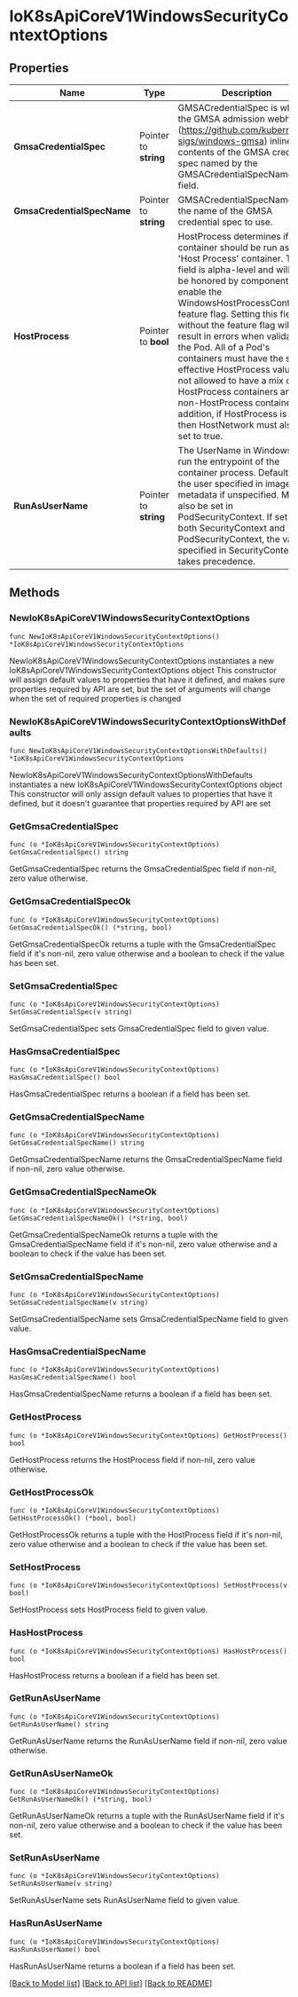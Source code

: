 # IoK8sApiCoreV1WindowsSecurityContextOptions

## Properties

Name | Type | Description | Notes
------------ | ------------- | ------------- | -------------
**GmsaCredentialSpec** | Pointer to **string** | GMSACredentialSpec is where the GMSA admission webhook (https://github.com/kubernetes-sigs/windows-gmsa) inlines the contents of the GMSA credential spec named by the GMSACredentialSpecName field. | [optional] 
**GmsaCredentialSpecName** | Pointer to **string** | GMSACredentialSpecName is the name of the GMSA credential spec to use. | [optional] 
**HostProcess** | Pointer to **bool** | HostProcess determines if a container should be run as a &#39;Host Process&#39; container. This field is alpha-level and will only be honored by components that enable the WindowsHostProcessContainers feature flag. Setting this field without the feature flag will result in errors when validating the Pod. All of a Pod&#39;s containers must have the same effective HostProcess value (it is not allowed to have a mix of HostProcess containers and non-HostProcess containers).  In addition, if HostProcess is true then HostNetwork must also be set to true. | [optional] 
**RunAsUserName** | Pointer to **string** | The UserName in Windows to run the entrypoint of the container process. Defaults to the user specified in image metadata if unspecified. May also be set in PodSecurityContext. If set in both SecurityContext and PodSecurityContext, the value specified in SecurityContext takes precedence. | [optional] 

## Methods

### NewIoK8sApiCoreV1WindowsSecurityContextOptions

`func NewIoK8sApiCoreV1WindowsSecurityContextOptions() *IoK8sApiCoreV1WindowsSecurityContextOptions`

NewIoK8sApiCoreV1WindowsSecurityContextOptions instantiates a new IoK8sApiCoreV1WindowsSecurityContextOptions object
This constructor will assign default values to properties that have it defined,
and makes sure properties required by API are set, but the set of arguments
will change when the set of required properties is changed

### NewIoK8sApiCoreV1WindowsSecurityContextOptionsWithDefaults

`func NewIoK8sApiCoreV1WindowsSecurityContextOptionsWithDefaults() *IoK8sApiCoreV1WindowsSecurityContextOptions`

NewIoK8sApiCoreV1WindowsSecurityContextOptionsWithDefaults instantiates a new IoK8sApiCoreV1WindowsSecurityContextOptions object
This constructor will only assign default values to properties that have it defined,
but it doesn't guarantee that properties required by API are set

### GetGmsaCredentialSpec

`func (o *IoK8sApiCoreV1WindowsSecurityContextOptions) GetGmsaCredentialSpec() string`

GetGmsaCredentialSpec returns the GmsaCredentialSpec field if non-nil, zero value otherwise.

### GetGmsaCredentialSpecOk

`func (o *IoK8sApiCoreV1WindowsSecurityContextOptions) GetGmsaCredentialSpecOk() (*string, bool)`

GetGmsaCredentialSpecOk returns a tuple with the GmsaCredentialSpec field if it's non-nil, zero value otherwise
and a boolean to check if the value has been set.

### SetGmsaCredentialSpec

`func (o *IoK8sApiCoreV1WindowsSecurityContextOptions) SetGmsaCredentialSpec(v string)`

SetGmsaCredentialSpec sets GmsaCredentialSpec field to given value.

### HasGmsaCredentialSpec

`func (o *IoK8sApiCoreV1WindowsSecurityContextOptions) HasGmsaCredentialSpec() bool`

HasGmsaCredentialSpec returns a boolean if a field has been set.

### GetGmsaCredentialSpecName

`func (o *IoK8sApiCoreV1WindowsSecurityContextOptions) GetGmsaCredentialSpecName() string`

GetGmsaCredentialSpecName returns the GmsaCredentialSpecName field if non-nil, zero value otherwise.

### GetGmsaCredentialSpecNameOk

`func (o *IoK8sApiCoreV1WindowsSecurityContextOptions) GetGmsaCredentialSpecNameOk() (*string, bool)`

GetGmsaCredentialSpecNameOk returns a tuple with the GmsaCredentialSpecName field if it's non-nil, zero value otherwise
and a boolean to check if the value has been set.

### SetGmsaCredentialSpecName

`func (o *IoK8sApiCoreV1WindowsSecurityContextOptions) SetGmsaCredentialSpecName(v string)`

SetGmsaCredentialSpecName sets GmsaCredentialSpecName field to given value.

### HasGmsaCredentialSpecName

`func (o *IoK8sApiCoreV1WindowsSecurityContextOptions) HasGmsaCredentialSpecName() bool`

HasGmsaCredentialSpecName returns a boolean if a field has been set.

### GetHostProcess

`func (o *IoK8sApiCoreV1WindowsSecurityContextOptions) GetHostProcess() bool`

GetHostProcess returns the HostProcess field if non-nil, zero value otherwise.

### GetHostProcessOk

`func (o *IoK8sApiCoreV1WindowsSecurityContextOptions) GetHostProcessOk() (*bool, bool)`

GetHostProcessOk returns a tuple with the HostProcess field if it's non-nil, zero value otherwise
and a boolean to check if the value has been set.

### SetHostProcess

`func (o *IoK8sApiCoreV1WindowsSecurityContextOptions) SetHostProcess(v bool)`

SetHostProcess sets HostProcess field to given value.

### HasHostProcess

`func (o *IoK8sApiCoreV1WindowsSecurityContextOptions) HasHostProcess() bool`

HasHostProcess returns a boolean if a field has been set.

### GetRunAsUserName

`func (o *IoK8sApiCoreV1WindowsSecurityContextOptions) GetRunAsUserName() string`

GetRunAsUserName returns the RunAsUserName field if non-nil, zero value otherwise.

### GetRunAsUserNameOk

`func (o *IoK8sApiCoreV1WindowsSecurityContextOptions) GetRunAsUserNameOk() (*string, bool)`

GetRunAsUserNameOk returns a tuple with the RunAsUserName field if it's non-nil, zero value otherwise
and a boolean to check if the value has been set.

### SetRunAsUserName

`func (o *IoK8sApiCoreV1WindowsSecurityContextOptions) SetRunAsUserName(v string)`

SetRunAsUserName sets RunAsUserName field to given value.

### HasRunAsUserName

`func (o *IoK8sApiCoreV1WindowsSecurityContextOptions) HasRunAsUserName() bool`

HasRunAsUserName returns a boolean if a field has been set.


[[Back to Model list]](../README.md#documentation-for-models) [[Back to API list]](../README.md#documentation-for-api-endpoints) [[Back to README]](../README.md)


